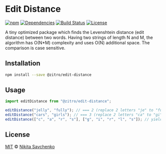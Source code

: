 # Edit Distance

[![npm](https://img.shields.io/npm/v/@zitro/edit-distance.svg)](https://www.npmjs.com/package/@zitro/edit-distance)
[![Dependencies](https://img.shields.io/badge/dependencies-none-brightgreen.svg)](http://npm.anvaka.com/#/view/2d/@zitro/edit-distance)
[![Build Status](https://secure.travis-ci.org/ZitRos/edit-distance.svg?branch=master)](https://travis-ci.org/ZitRos/edit-distance)
[![License](https://img.shields.io/github/license/zitros/edit-distance.svg)](LICENSE)

A tiny optimized package which finds the Levenshtein distance (edit distance) between two words. Having two strings of length N and M, the algorithm has O(N*M) complexity and uses O(N) additional space. The comparison is case sensitive.

## Installation

```bash
npm install --save @zitro/edit-distance
```

## Usage

```javascript
import editDistance from "@zitro/edit-distance";

editDistance("jelly", "fully"); // === 2 (replace 2 letters "je" to "fu")
editDistance("cars", "girls"); // === 3 (replace 2 letters "ca" to "gi", add 1 letter "l")
editDistance(["c", "a", "r", "s"], ["g", "i", "r", "l", "s"]); // yields the same result
```

## License

[MIT](LICENSE) © [Nikita Savchenko](https://nikita.tk)
